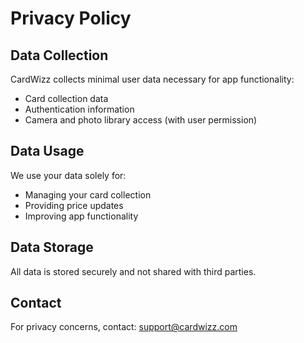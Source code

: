 # Privacy Policy

## Data Collection
CardWizz collects minimal user data necessary for app functionality:
- Card collection data
- Authentication information
- Camera and photo library access (with user permission)

## Data Usage
We use your data solely for:
- Managing your card collection
- Providing price updates
- Improving app functionality

## Data Storage
All data is stored securely and not shared with third parties.

## Contact
For privacy concerns, contact: support@cardwizz.com
